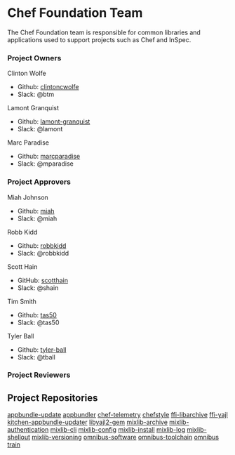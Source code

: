 # Chef Foundation Team

The Chef Foundation team is responsible for common libraries and applications used to support projects such as Chef and InSpec.

### Project Owners

Clinton Wolfe
  - Github: [clintoncwolfe](https://github.com/clintoncwolfe)
  - Slack: @btm

Lamont Granquist
  - Github: [lamont-granquist](https://github.com/lamont-granquist)
  - Slack: @lamont

Marc Paradise
  - Github: [marcparadise](https://github.com/marcparadise)
  - Slack: @mparadise

### Project Approvers

Miah Johnson
  - Github: [miah](https://github.com/miah)
  - Slack: @miah

Robb Kidd
  - Github: [robbkidd](https://github.com/robbkidd)
  - Slack: @robbkidd

Scott Hain
  - GitHub: [scotthain](https://github.com/scotthain)
  - Slack: @shain

Tim Smith
  - Github: [tas50](https://github.com/tas50)
  - Slack: @tas50

Tyler Ball
  - Github: [tyler-ball](https://github.com/tyler-ball)
  - Slack: @tball

### Project Reviewers

## Project Repositories

[appbundle-update](https://github.com/chef/appbundle-update)
[appbundler](https://github.com/chef/appbundler)
[chef-telemetry](https://github.com/chef/chef-telemetry)
[chefstyle](https://github.com/chef/chefstyle)
[ffi-libarchive](https://github.com/chef/ffi-libarchive)
[ffi-yajl](https://github.com/chef/ffi-yajl)
[kitchen-appbundle-updater](https://github.com/chef/kitchen-appbundle-updater)
[libyajl2-gem](https://github.com/chef/libyajl2-gem)
[mixlib-archive](https://github.com/chef/mixlib-archive)
[mixlib-authentication](https://github.com/chef/mixlib-authentication)
[mixlib-cli](https://github.com/chef/mixlib-cli)
[mixlib-config](https://github.com/chef/mixlib-config)
[mixlib-install](https://github.com/chef/mixlib-install)
[mixlib-log](https://github.com/chef/mixlib-log)
[mixlib-shellout](https://github.com/chef/mixlib-shellout)
[mixlib-versioning](https://github.com/chef/mixlib-versioning)
[omnibus-software](https://github.com/chef/omnibus-software)
[omnibus-toolchain](https://github.com/chef/omnibus-toolchain)
[omnibus](https://github.com/chef/omnibus)
[train](https://github.com/chef/train)
